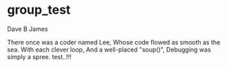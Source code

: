 # group_test
Dave B
James

There once was a coder named Lee,
Whose code flowed as smooth as the sea.
With each clever loop,
And a well-placed "soup()",
Debugging was simply a spree.
test..!!!